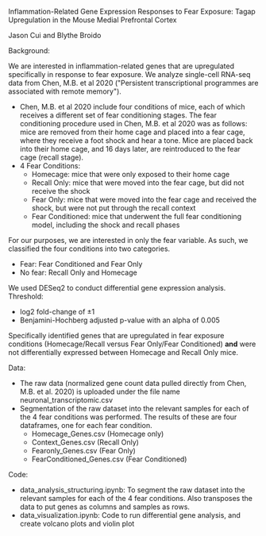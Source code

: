Inflammation-Related Gene Expression Responses to Fear Exposure: Tagap Upregulation in the Mouse Medial Prefrontal Cortex

Jason Cui and Blythe Broido

Background:

We are interested in inflammation-related genes that are upregulated specifically in response to fear exposure.
We analyze single-cell RNA-seq data from Chen, M.B. et al 2020 ("Persistent transcriptional programmes are associated with remote memory").

- Chen, M.B. et al 2020 include four conditions of mice, each of which receives a different set of fear conditioning stages. The fear conditioning procedure used in Chen, M.B. et al 2020 was as follows: mice are removed from their home cage and placed into a fear cage, where they receive a foot shock and hear a tone. Mice are placed back into their home cage, and 16 days later, are reintroduced to the fear cage (recall stage).
- 4 Fear Conditions:
    - Homecage: mice that were only exposed to their home cage
    - Recall Only: mice that were moved into the fear cage, but did not receive the shock
    - Fear Only: mice that were moved into the fear cage and received the shock, but were not put through the recall context
    - Fear Conditioned: mice that underwent the full fear conditioning model, including the shock and recall phases

For our purposes, we are interested in only the fear variable. As such, we classified the four conditions into two categories.
  - Fear: Fear Conditioned and Fear Only
  - No fear: Recall Only and Homecage

We used DESeq2 to conduct differential gene expression analysis.
Threshold:
  - log2 fold-change of ±1
  - Benjamini-Hochberg adjusted p-value with an alpha of 0.005

Specifically identified genes that are upregulated in fear exposure conditions (Homecage/Recall versus Fear Only/Fear Conditioned) **and** were not differentially expressed between Homecage and Recall Only mice.

Data:
- The raw data (normalized gene count data pulled directly from Chen, M.B. et al. 2020) is uploaded under the file name neuronal_transcriptomic.csv
- Segmentation of the raw dataset into the relevant samples for each of the 4 fear conditions was performed. The results of these are four dataframes, one for each fear condition.
    - Homecage_Genes.csv (Homecage only)
    - Context_Genes.csv (Recall Only)
    - Fearonly_Genes.csv (Fear Only)
    - FearConditioned_Genes.csv (Fear Conditioned)
  
Code:
- data_analysis_structuring.ipynb: To segment the raw dataset into the relevant samples for each of the 4 fear conditions. Also transposes the data to put genes as columns and samples as rows.
- data_visualization.ipynb: Code to run differential gene analysis, and create volcano plots and violin plot

